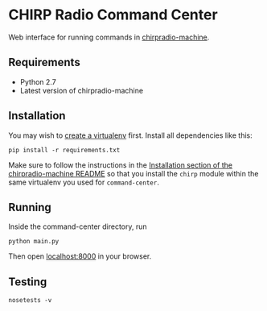# CHIRP Radio Command Center

Web interface for running commands in [chirpradio-machine](https://github.com/chirpradio/chirpradio-machine/).

## Requirements

- Python 2.7
- Latest version of chirpradio-machine

## Installation

You may wish to [create a virtualenv](https://virtualenv.pypa.io/en/stable/) first.
Install all dependencies like this:

```
pip install -r requirements.txt
```

Make sure to follow the instructions in the
[Installation section of the chirpradio-machine README](https://github.com/chirpradio/chirpradio-machine/#installation)
so that you install the `chirp` module within the same virtualenv you used for `command-center`.


## Running

Inside the command-center directory, run

```
python main.py
```

Then open [localhost:8000](http://localhost:8000) in your browser.

## Testing

```
nosetests -v
```
